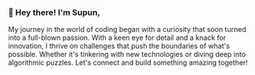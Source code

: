### 👋 Hey there! I'm Supun, 

My journey in the world of coding began with a curiosity that soon turned into a full-blown passion. With a keen eye for detail and a knack for innovation, I thrive on challenges that push the boundaries of what's possible. Whether it's tinkering with new technologies or diving deep into algorithmic puzzles. Let's connect and build something amazing together!

<!--
**wbmscw/wbmscw** is a ✨ _special_ ✨ repository because its `README.md` (this file) appears on your GitHub profile.

Here are some ideas to get you started:

- 🔭 I’m currently working on ...
- 🌱 I’m currently learning ...
- 👯 I’m looking to collaborate on ...
- 🤔 I’m looking for help with ...
- 💬 Ask me about ...
- 📫 How to reach me: ...
- 😄 Pronouns: ...
- ⚡ Fun fact: ...
-->
